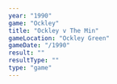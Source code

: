 ```yaml
---
year: "1990"									
game: "Ockley"									
title: "Ockley v The Min"									
gameLocation: "Ockley Green"									
gameDate: "/1990"									
result: ""									
resultType: ""									
type: "game"									
---
```


